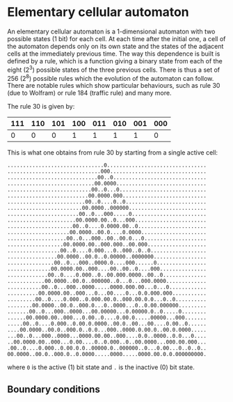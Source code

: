 # Elementary cellular automaton

An elementary cellular automaton is a 1-dimensional automaton with two possible states (1 bit) for each cell.
At each time after the initial one, a cell of the automaton depends only on its own state and the states of the adjacent cells at the immediately previous time.
The way this dependence is built is defined by a rule, which is a function giving a binary state from each of the eight (2<sup>3</sup>) possible states of
the three previous cells.
There is thus a set of 256 (2<sup>8</sup>) possible rules which the evolution of the automaton can follow.
There are notable rules which show particular behaviours, such as rule 30 (due to Wolfram) or rule 184 (traffic rule) and many more.

The rule 30 is given by:

| 111 | 110 | 101 | 100 | 011 | 010 | 001 | 000 |
|-----|-----|-----|-----|-----|-----|-----|-----|
|  0  |  0  |  0  |  1  |  1  |  1  |  1  |  0  |

This is what one obtains from rule 30 by starting from a single active cell:

    ...............................0................................
    ..............................000...............................
    .............................00..0..............................
    ............................00.0000.............................
    ...........................00..0...0............................
    ..........................00.0000.000...........................
    .........................00..0....0..0..........................
    ........................00.0000..000000.........................
    .......................00..0...000.....0........................
    ......................00.0000.00..0...000.......................
    .....................00..0....0.0000.00..0......................
    ....................00.0000..00.0....0.0000.....................
    ...................00..0...000..00..00.0...0....................
    ..................00.0000.00..000.000..00.000...................
    .................00..0....0.000...0..000..0..0..................
    ................00.0000..00.0..0.00000..0000000.................
    ...............00..0...000..0000.0....000......0................
    ..............00.0000.00..000....00..00..0....000...............
    .............00..0....0.000..0..00.000.0000..00..0..............
    ............00.0000..00.0..000000..0...0...000.0000.............
    ...........00..0...000..0000.....0000.000.00...0...0............
    ..........00.0000.00..000...0...00....0...0.0.000.000...........
    .........00..0....0.000..0.000.00.0..000.00.0.0...0..0..........
    ........00.0000..00.0..000.0...0..0000...0..0.00.000000.........
    .......00..0...000..0000...00.00000...0.00000.0..0.....0........
    ......00.0000.00..000...0.00..0....0.00.0.....00000...000.......
    .....00..0....0.000..0.00.0.0000..00.0..00...00....0.00..0......
    ....00.0000..00.0..000.0..0.0...000..0000.0.00.0..00.0.0000.....
    ...00..0...000..0000...0000.00.00..000....0.0..0000..0.0...0....
    ..00.0000.00..000...0.00....0..0.000..0..00.0000...000.00.000...
    .00..0....0.000..0.00.0.0..00000.0..000000..0...0.00...0..0..0..
    00.0000..00.0..000.0..0.0000.....0000.....0000.00.0.0.000000000.

where `0` is the active (1) bit state and `.` is the inactive (0) bit state.

## Boundary conditions
